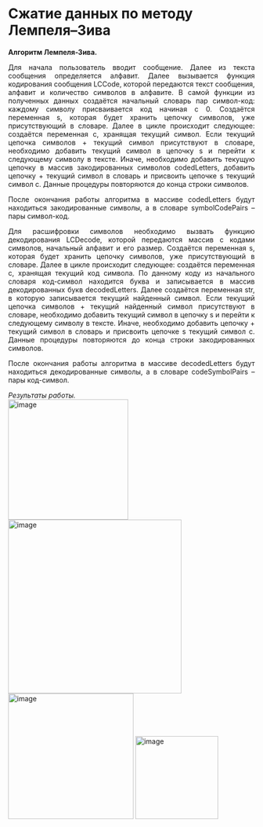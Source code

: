 # Сжатие данных по методу Лемпеля–Зива

**Алгоритм Лемпеля-Зива.**
<br>
<p align="justify">Для начала пользователь вводит сообщение. Далее из текста сообщения определяется алфавит. Далее вызывается функция кодирования сообщения LCCode, которой передаются текст сообщения, алфавит и количество символов в алфавите. В самой функции из полученных данных создаётся начальный словарь пар символ-код: каждому символу присваивается код начиная с 0. Создаётся переменная s, которая будет хранить цепочку символов, уже присутствующий в словаре. Далее в цикле происходит следующее: создаётся переменная c, хранящая текущий символ. Если текущий цепочка символов + текущий символ присутствуют в словаре, необходимо добавить текущий символ в цепочку s и перейти к следующему символу в тексте. Иначе, необходимо добавить текущую цепочку в массив закодированных символов codedLetters, добавить цепочку + текущий символ в словарь и присвоить цепочке s текущий символ c. Данные процедуры повторяются до конца строки символов.</p>
<p align="justify">После окончания работы алгоритма в массиве codedLetters будут находиться закодированные символы, а в словаре symbolCodePairs – пары символ-код.</p>
<p align="justify">Для расшифровки символов необходимо вызвать функцию декодирования LCDecode, которой передаются массив с кодами символов, начальный алфавит и его размер. Создаётся переменная s, которая будет хранить цепочку символов, уже присутствующий в словаре. Далее в цикле происходит следующее: создаётся переменная c, хранящая текущий код символа. По данному коду из начального словаря код-символ находится буква и записывается в массив декодированных букв decodedLetters. Далее создаётся переменная str, в которую записывается текущий найденный символ. Если текущий цепочка символов + текущий найденный символ присутствуют в словаре, необходимо добавить текущий символ в цепочку s и перейти к следующему символу в тексте. Иначе, необходимо добавить цепочку + текущий символ в словарь и присвоить цепочке s текущий символ c. Данные процедуры повторяются до конца строки закодированных символов.</p>
<p align="justify">После окончания работы алгоритма в массиве decodedLetters будут находиться декодированные символы, а в словаре codeSymbolPairs – пары код-символ.</p>

_Результаты работы._
<br>
<img width="245" alt="image" src="https://github.com/DovletBegenjev/Lempel-Ziv/assets/56294209/ec4f3007-4198-4b4a-8c23-c541cf416f44">
<br>
<img width="354" alt="image" src="https://github.com/DovletBegenjev/Lempel-Ziv/assets/56294209/de41b768-1451-47e9-955b-c9c84c94fb81">
<br>
<img width="256" alt="image" src="https://github.com/DovletBegenjev/Lempel-Ziv/assets/56294209/ff50c0ca-3343-4cfd-97ef-51726190e830">
<img width="169" alt="image" src="https://github.com/DovletBegenjev/Lempel-Ziv/assets/56294209/c63d7b56-0126-4bcf-b05c-c4be0d6f38c6">
